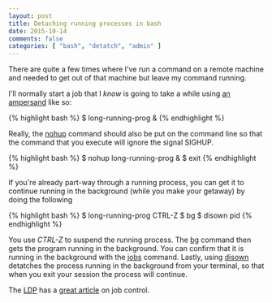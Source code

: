 ```yaml
---
layout: post
title: Detaching running processes in bash
date: 2015-10-14
comments: false
categories: [ "bash", "detatch", "admin" ]
---
```


There are quite a few times where I've run a command on a remote machine and needed to get out of that machine but leave my command running. 

I'll normally start a job that I *know* is going to take a while using [an ampersand](http://bashitout.com/2013/05/18/Ampersands-on-the-command-line.html) like so:

{% highlight bash %}
$ long-running-prog &
{% endhighlight %}

Really, the [nohup](https://en.wikipedia.org/wiki/Nohup) command should also be put on the command line so that the command that you execute will ignore the signal SIGHUP.

{% highlight bash %}
$ nohup long-running-prog &
$ exit
{% endhighlight %}

If you're already part-way through a running process, you can get it to continue running in the background (while you make your getaway) by doing the following

{% highlight bash %}
$ long-running-prog
CTRL-Z
$ bg
$ disown pid
{% endhighlight %}

You use *CTRL-Z* to suspend the running process. The [bg](http://linux.die.net/man/1/bg) command then gets the program running in the background. You can confirm that it is running in the background with the [jobs](http://linux.die.net/man/1/jobs) command. Lastly, using [disown](http://linux.die.net/man/1/disown) detatches the process running in the background from your terminal, so that when you exit your session the process will continue.

The [LDP](http://tldp.org/LDP) has a [great article](http://tldp.org/LDP/abs/html/x9644.html) on job control.

